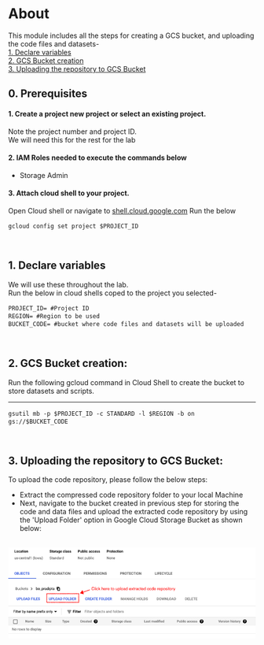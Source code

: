 # About

This module includes all the steps for creating a GCS bucket, and uploading the code files and datasets-<br>
[1. Declare variables](03-files-upload.md#1-declare-variables)<br>
[2. GCS Bucket creation](03-files-upload.md#2-gcs-bucket-creation)<br>
[3. Uploading the repository to GCS Bucket](03-files-upload.md#3-uploading-the-repository-to-gcs-bucket)<br>


## 0. Prerequisites

#### 1. Create a project new project or select an existing project.
Note the project number and project ID. <br>
We will need this for the rest for the lab

#### 2. IAM Roles needed to execute the commands below
- Storage Admin

#### 3. Attach cloud shell to your project.
Open Cloud shell or navigate to [shell.cloud.google.com](https://shell.cloud.google.com)
Run the below
```
gcloud config set project $PROJECT_ID

```

<br>

## 1. Declare variables

We will use these throughout the lab. <br>
Run the below in cloud shells coped to the project you selected-

```
PROJECT_ID= #Project ID
REGION= #Region to be used
BUCKET_CODE= #bucket where code files and datasets will be uploaded

```

<br>

## 2. GCS Bucket creation:

Run the following gcloud command in Cloud Shell to create the bucket to store datasets and scripts.

<hr>

```
gsutil mb -p $PROJECT_ID -c STANDARD -l $REGION -b on gs://$BUCKET_CODE
```

<br>

## 3. Uploading the repository to GCS Bucket:


To upload the code repository, please follow the below steps:
* Extract the compressed code repository folder to your local Machine
* Next, navigate to the bucket created in previous step for storing the code and data files and upload the extracted code repository by using the 'Upload Folder' option in Google Cloud Storage Bucket as shown below:

<br>

<kbd>
<img src=/lab-03/images/files_upload.png />
</kbd>

<br>
